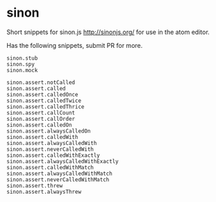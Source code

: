# sinon

Short snippets for sinon.js http://sinonjs.org/ for use in the atom editor.

Has the following snippets, submit PR for more.

```
sinon.stub
sinon.spy
sinon.mock

sinon.assert.notCalled
sinon.assert.called
sinon.assert.calledOnce
sinon.assert.calledTwice
sinon.assert.calledThrice
sinon.assert.callCount
sinon.assert.callOrder
sinon.assert.calledOn
sinon.assert.alwaysCalledOn
sinon.assert.calledWith
sinon.assert.alwaysCalledWith
sinon.assert.neverCalledWith
sinon.assert.calledWithExactly
sinon.assert.alwaysCalledWithExactly
sinon.assert.calledWithMatch
sinon.assert.alwaysCalledWithMatch
sinon.assert.neverCalledWithMatch
sinon.assert.threw
sinon.assert.alwaysThrew
```
